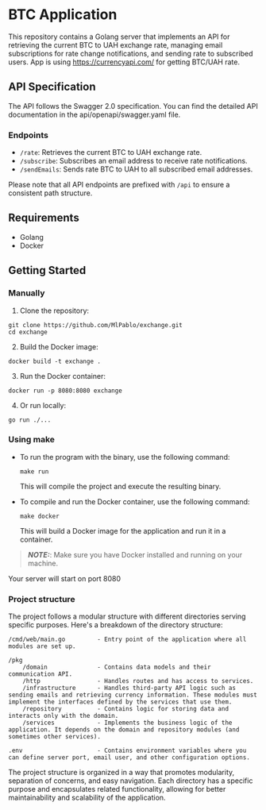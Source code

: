# BTC Application

This repository contains a Golang server that implements an API for retrieving the current BTC to UAH exchange rate, managing email subscriptions for rate change notifications, and sending rate to subscribed users. App is using <https://currencyapi.com/> for getting BTC/UAH rate.

## API Specification

The API follows the Swagger 2.0 specification. You can find the detailed API documentation in the api/openapi/swagger.yaml file.

### Endpoints

- `/rate`: Retrieves the current BTC to UAH exchange rate.
- `/subscribe`: Subscribes an email address to receive rate notifications.
- `/sendEmails`: Sends rate BTC to UAH to all subscribed email addresses.

Please note that all API endpoints are prefixed with `/api` to ensure a consistent path structure.

## Requirements

- Golang
- Docker

## Getting Started

### Manually

1. Clone the repository:

```shell
git clone https://github.com/MlPablo/exchange.git
cd exchange
```

2. Build the Docker image:
```shell
docker build -t exchange .
```

3. Run the Docker container:
```shell
docker run -p 8080:8080 exchange
```

4. Or run locally:
```shell
go run ./...
```

### Using make

- To run the program with the binary, use the following command:
  ```
  make run
  ```
  This will compile the project and execute the resulting binary.
  
- To compile and run the Docker container, use the following command:
  ```
  make docker
  ```
  This will build a Docker image for the application and run it in a container.

> **_NOTE:_**: Make sure you have Docker installed and running on your machine.

Your server will start on port 8080

### Project structure
The project follows a modular structure with different directories serving specific purposes. Here's a breakdown of the directory structure:
```shell
/cmd/web/main.go         - Entry point of the application where all modules are set up.

/pkg
    /domain              - Contains data models and their communication API.
    /http                - Handles routes and has access to services.
    /infrastructure      - Handles third-party API logic such as sending emails and retrieving currency information. These modules must implement the interfaces defined by the services that use them.
    /repository          - Contains logic for storing data and interacts only with the domain.
    /services            - Implements the business logic of the application. It depends on the domain and repository modules (and sometimes other services).

.env                     - Contains environment variables where you can define server port, email user, and other configuration options.
```

The project structure is organized in a way that promotes modularity, separation of concerns, and easy navigation. Each directory has a specific purpose and encapsulates related functionality, allowing for better maintainability and scalability of the application.
